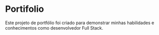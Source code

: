 # Portifolio
Este projeto de portfólio foi criado para demonstrar minhas habilidades e conhecimentos como desenvolvedor Full Stack.
